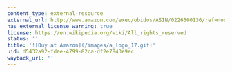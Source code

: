 ```yaml
---
content_type: external-resource
external_url: http://www.amazon.com/exec/obidos/ASIN/0226500136/ref=nosim/mitopencourse-20
has_external_license_warning: true
license: https://en.wikipedia.org/wiki/All_rights_reserved
status: ''
title: '![Buy at Amazon](/images/a_logo_17.gif)'
uid: d5432a92-fdee-4799-82ca-df2e7843e9ec
wayback_url: ''
---
```

